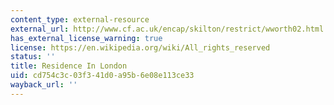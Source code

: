 ```yaml
---
content_type: external-resource
external_url: http://www.cf.ac.uk/encap/skilton/restrict/wworth02.html
has_external_license_warning: true
license: https://en.wikipedia.org/wiki/All_rights_reserved
status: ''
title: Residence In London
uid: cd754c3c-03f3-41d0-a95b-6e08e113ce33
wayback_url: ''
---
```

